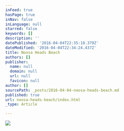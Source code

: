 ```yaml
---
inFeed: true
hasPage: true
inNav: false
inLanguage: null
starred: false
keywords: []
description: ''
datePublished: '2016-04-04T22:35:10.379Z'
dateModified: '2016-04-04T22:34:24.437Z'
title: Noosa Heads Beach
authors: []
publisher:
  name: null
  domain: null
  url: null
  favicon: null
author: []
sourcePath: _posts/2016-04-04-noosa-heads-beach.md
published: true
url: noosa-heads-beach/index.html
_type: Article

---
```

![](https://the-grid-user-content.s3-us-west-2.amazonaws.com/62940bdc-c745-47e0-bc0b-2e1af15e8a54.jpg)
